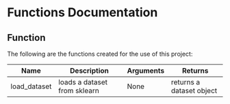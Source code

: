 # Functions Documentation


## Function

The following are the functions created for the use of this project:

| Name | Description | Arguments  | Returns |
| ---- | ----------- | ---------- | ------- |
| load_dataset | loads a dataset from sklearn | None | returns a dataset object |
